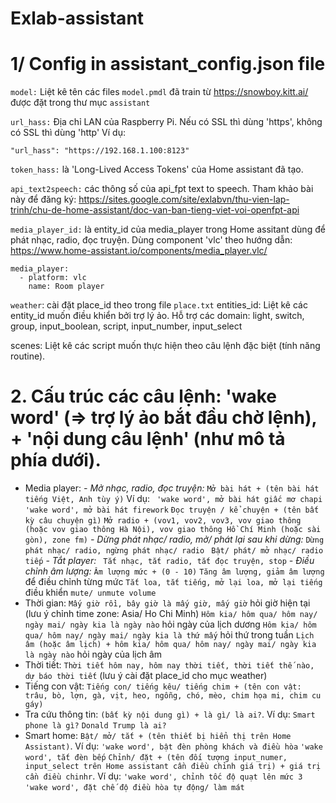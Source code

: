 # Exlab-assistant

# 1/ Config in assistant_config.json file

```model:``` Liệt kê tên các files ```model.pmdl``` đã train từ https://snowboy.kitt.ai/ được đặt trong thư mục ```assistant```

```url_hass:``` Địa chỉ LAN của Raspberry Pi. Nếu có SSL thì dùng 'https', không có SSL thì dùng 'http'
Ví dụ:
```
"url_hass": "https://192.168.1.100:8123"
```
```token_hass:``` là 'Long-Lived Access Tokens' của Home assistant đã tạo.

```api_text2speech:``` các thông số của api_fpt text to speech. 
Tham khảo bài này để đăng ký: https://sites.google.com/site/exlabvn/thu-vien-lap-trinh/chu-de-home-assistant/doc-van-ban-tieng-viet-voi-openfpt-api

```media_player_id:``` là entity_id của media_player trong Home assitant dùng để phát nhạc, radio, đọc truyện.
Dùng component 'vlc' theo hướng dẫn: https://www.home-assistant.io/components/media_player.vlc/
```
media_player:
  - platform: vlc
    name: Room player
```
```weather```: cài đặt place_id theo trong file ```place.txt```
entities_id: Liệt kê các entity_id muốn điều khiển bởi trợ lý ảo.
Hỗ trợ các domain: light, switch, group, input_boolean, script, input_number, input_select

scenes: Liệt kê các script muốn thực hiện theo câu lệnh đặc biệt (tính năng routine).

# 2. Cấu trúc các câu lệnh: 'wake word' (=> trợ lý ảo bắt đầu chờ lệnh), + 'nội dung câu lệnh' (như mô tả phía dưới).
* Media player:
*- Mở nhạc, radio, đọc truyện:*
```Mở bài hát + (tên bài hát tiếng Việt, Anh tùy ý)```
Ví dụ:
``` 'wake word', mở bài hát giấc mơ chapi```
``` 'wake word', mở bài hát firework```
```Đọc truyện / kể chuyện + (tên bất kỳ câu chuyện gì)```
```Mở radio + (vov1, vov2, vov3, vov giao thông (hoặc vov giao thông Hà Nội), vov giao thông Hồ Chí Minh (hoặc sài gòn), zone fm)```
*- Dừng phát nhạc/ radio, mở/ phát lại sau khi dừng:*
```Dừng phát nhạc/ radio, ngừng phát nhạc/ radio ```
```Bật/ phát/ mở nhạc/ radio tiếp```
*- Tắt player:*
``` Tắt nhạc, tắt radio, tắt đọc truyện, stop```
*- Điều chỉnh âm lượng:*
```Âm lượng mức + (0 - 10)```
```Tăng âm lượng, giảm âm lượng ``` để điều chỉnh từng mức
```Tắt loa, tắt tiếng, mở lại loa, mở lại tiếng``` điều khiển ```mute/ unmute volume```
* Thời gian:
```Mấy giờ rồi, bây giờ là mấy giờ, mấy giờ``` hỏi giờ hiện tại (lưu ý chỉnh time zone: Asia/ Ho Chi Minh)
```Hôm kia/ hôm qua/ hôm nay/ ngày mai/ ngày kia là ngày nào``` hỏi ngày của lịch dương
```Hôm kia/ hôm qua/ hôm nay/ ngày mai/ ngày kia là thứ mấy``` hỏi thứ trong tuần
```Lịch âm (hoặc âm lịch) + hôm kia/ hôm qua/ hôm nay/ ngày mai/ ngày kia là ngày nào``` hỏi ngày của lịch âm
* Thời tiết:
```Thời tiết hôm nay, hôm nay thời tiết, thời tiết thế nào, dự báo thời tiết``` (lưu ý cài đặt place_id cho mục weather)
* Tiếng con vật:
```Tiếng con/ tiếng kêu/ tiếng chim + (tên con vật: trâu, bò, lợn, gà, vịt, heo, ngỗng, chó, mèo, chim họa mi, chim cu gáy)```
* Tra cứu thông tin:
```(bất kỳ nội dung gì) + là gì/ là ai?```. Ví dụ:
```Smart phone là gì?```
```Donald Trump là ai?```
* Smart home:
```Bật/ mở/ tắt + (tên thiết bị hiển thị trên Home Assistant)```. Ví dụ: 
```'wake word', bật đèn phòng khách và điều hòa```
```'wake word', tắt đèn bếp```
```Chỉnh/ đặt + (tên đối tượng input_numer, input_select trên Home assistant cần điều chỉnh giá trị) + giá trị cần điều chinhr```. Ví dụ:
```'wake word', chỉnh tốc độ quạt lên mức 3```
```'wake word', đặt chế độ điều hòa tự động/ làm mát```




